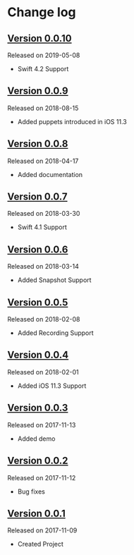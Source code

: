 # Change log

## [Version 0.0.10](https://github.com/efremidze/Animoji/releases/tag/0.0.10)
Released on 2019-05-08

- Swift 4.2 Support

## [Version 0.0.9](https://github.com/efremidze/Animoji/releases/tag/0.0.9)
Released on 2018-08-15

- Added puppets introduced in iOS 11.3

## [Version 0.0.8](https://github.com/efremidze/Animoji/releases/tag/0.0.8)
Released on 2018-04-17

- Added documentation

## [Version 0.0.7](https://github.com/efremidze/Animoji/releases/tag/0.0.7)
Released on 2018-03-30

- Swift 4.1 Support

## [Version 0.0.6](https://github.com/efremidze/Animoji/releases/tag/0.0.6)
Released on 2018-03-14

- Added Snapshot Support

## [Version 0.0.5](https://github.com/efremidze/Animoji/releases/tag/0.0.5)
Released on 2018-02-08

- Added Recording Support

## [Version 0.0.4](https://github.com/efremidze/Animoji/releases/tag/0.0.4)
Released on 2018-02-01

- Added iOS 11.3 Support

## [Version 0.0.3](https://github.com/efremidze/Animoji/releases/tag/0.0.3)
Released on 2017-11-13

- Added demo

## [Version 0.0.2](https://github.com/efremidze/Animoji/releases/tag/0.0.2)
Released on 2017-11-12

- Bug fixes

## [Version 0.0.1](https://github.com/efremidze/Animoji/releases/tag/0.0.1)
Released on 2017-11-09

- Created Project

